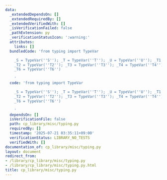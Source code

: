 ```yaml
---
data:
  _extendedDependsOn: []
  _extendedRequiredBy: []
  _extendedVerifiedWith: []
  _isVerificationFailed: false
  _pathExtension: py
  _verificationStatusIcon: ':warning:'
  attributes:
    links: []
  bundledCode: 'from typing import TypeVar

    _S = TypeVar(''S''); _T = TypeVar(''T''); _U = TypeVar(''U''); _T1 = TypeVar(''T1'');
    _T2 = TypeVar(''T2''); _T3 = TypeVar(''T3''); _T4 = TypeVar(''T4''); _T5 = TypeVar(''T5'');
    _T6 = TypeVar(''T6'')

    '
  code: 'from typing import TypeVar

    _S = TypeVar(''S''); _T = TypeVar(''T''); _U = TypeVar(''U''); _T1 = TypeVar(''T1'');
    _T2 = TypeVar(''T2''); _T3 = TypeVar(''T3''); _T4 = TypeVar(''T4''); _T5 = TypeVar(''T5'');
    _T6 = TypeVar(''T6'')

    '
  dependsOn: []
  isVerificationFile: false
  path: cp_library/misc/typing.py
  requiredBy: []
  timestamp: '2025-07-21 03:35:11+09:00'
  verificationStatus: LIBRARY_NO_TESTS
  verifiedWith: []
documentation_of: cp_library/misc/typing.py
layout: document
redirect_from:
- /library/cp_library/misc/typing.py
- /library/cp_library/misc/typing.py.html
title: cp_library/misc/typing.py
---
```

